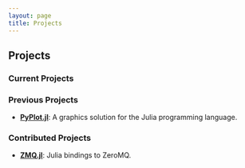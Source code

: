 ```yaml
---
layout: page
title: Projects
---
```


## Projects

### Current Projects

### Previous Projects

- **[PyPlot.jl](https://github.com/stevengj/PyPlot.jl)**: A graphics solution
  for the Julia programming language.

### Contributed Projects

- **[ZMQ.jl](https://github.com/JuliaLang/ZMQ.jl)**: Julia bindings to ZeroMQ.
